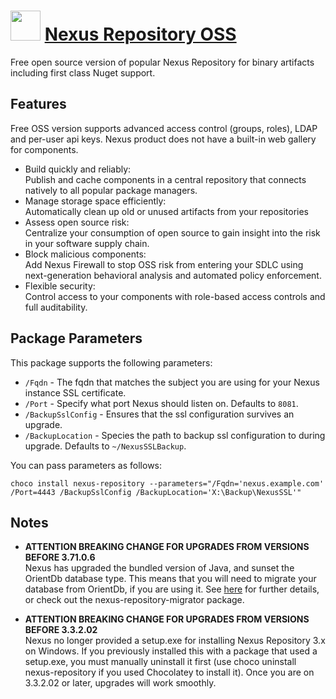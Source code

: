# <img src="https://cdn.jsdelivr.net/gh/chocolatey-community/chocolatey-packages@f459e946d7b1926ee89c2b415ec8507dffe99218/icons/nexus-repository.png" width="48" height="48"/> [Nexus Repository OSS](https://chocolatey.org/packages/nexus-repository)

Free open source version of popular Nexus Repository for binary artifacts including first class Nuget support.

## Features

Free OSS version supports advanced access control (groups, roles), LDAP and per-user api keys.
Nexus product does not have a built-in web gallery for components.

* Build quickly and reliably:  
  Publish and cache components in a central repository that connects natively to all popular package managers.
* Manage storage space efficiently:  
  Automatically clean up old or unused artifacts from your repositories
* Assess open source risk:  
  Centralize your consumption of open source to gain insight into the risk in your software supply chain.
* Block malicious components:  
  Add Nexus Firewall to stop OSS risk from entering your SDLC using next-generation behavioral analysis and automated policy enforcement.
* Flexible security:  
  Control access to your components with role-based access controls and full auditability.

## Package Parameters

This package supports the following parameters:

* `/Fqdn` - The fqdn that matches the subject you are using for your Nexus instance SSL certificate.
* `/Port` - Specify what port Nexus should listen on. Defaults to `8081`.
* `/BackupSslConfig` - Ensures that the ssl configuration survives an upgrade.
* `/BackupLocation` - Species the path to backup ssl configuration to during upgrade. Defaults to `~/NexusSSLBackup`.

You can pass parameters as follows:

`choco install nexus-repository --parameters="/Fqdn='nexus.example.com' /Port=4443 /BackupSslConfig /BackupLocation='X:\Backup\NexusSSL'"`

## Notes

- **ATTENTION BREAKING CHANGE FOR UPGRADES FROM VERSIONS BEFORE 3.71.0.6**  
    Nexus has upgraded the bundled version of Java, and sunset the OrientDb database type.
    This means that you will need to migrate your database from OrientDb, if you are using it.
    See [here](https://help.sonatype.com/en/orient-3-70-java-8-or-11.html) for further details,
    or check out the nexus-repository-migrator package.

- **ATTENTION BREAKING CHANGE FOR UPGRADES FROM VERSIONS BEFORE 3.3.2.02**  
    Nexus no longer provided a setup.exe for installing Nexus Repository 3.x on Windows.
    If you previously installed this with a package that used a setup.exe, you must manually uninstall it first (use choco uninstall nexus-repository if you used Chocolatey to install it).    Once you are on 3.3.2.02 or later, upgrades will work smoothly.
